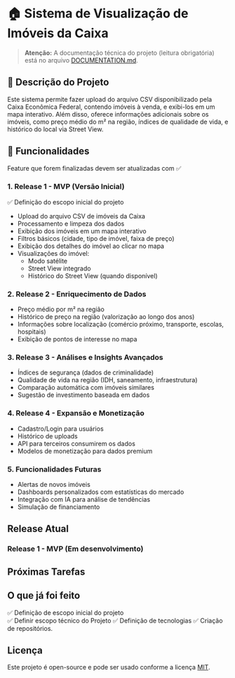 # 🏠 Sistema de Visualização de Imóveis da Caixa  

> **Atenção:** A documentação técnica do projeto (leitura obrigatória) está no arquivo [DOCUMENTATION.md](DOCUMENTATION.md).

## 📌 Descrição do Projeto  
Este sistema permite fazer upload do arquivo CSV disponibilizado pela Caixa Econômica Federal, contendo imóveis à venda, e exibi-los em um mapa interativo. Além disso, oferece informações adicionais sobre os imóveis, como preço médio do m² na região, índices de qualidade de vida, e histórico do local via Street View.

## 🚀 Funcionalidades 
Feature que forem finalizadas devem ser atualizadas com ✅

### 1. Release 1 - MVP (Versão Inicial)  
✅ Definição do escopo inicial do projeto
- Upload do arquivo CSV de imóveis da Caixa  
- Processamento e limpeza dos dados  
- Exibição dos imóveis em um mapa interativo  
- Filtros básicos (cidade, tipo de imóvel, faixa de preço)  
- Exibição dos detalhes do imóvel ao clicar no mapa  
- Visualizações do imóvel:  
   - Modo satélite  
   - Street View integrado  
   - Histórico do Street View (quando disponível)  

### 2. Release 2 - Enriquecimento de Dados  
- Preço médio por m² na região  
- Histórico de preço na região (valorização ao longo dos anos)  
- Informações sobre localização (comércio próximo, transporte, escolas, hospitais)  
- Exibição de pontos de interesse no mapa  

### 3. Release 3 - Análises e Insights Avançados  
- Índices de segurança (dados de criminalidade)  
- Qualidade de vida na região (IDH, saneamento, infraestrutura)  
- Comparação automática com imóveis similares  
- Sugestão de investimento baseada em dados  

### 4. Release 4 - Expansão e Monetização  
- Cadastro/Login para usuários  
- Histórico de uploads  
- API para terceiros consumirem os dados  
- Modelos de monetização para dados premium  

### 5. Funcionalidades Futuras  
- Alertas de novos imóveis  
- Dashboards personalizados com estatísticas do mercado  
- Integração com IA para análise de tendências  
- Simulação de financiamento  

## Release Atual  
### Release 1 - MVP (Em desenvolvimento)  

## Próximas Tarefas  

## O que já foi feito  
✅ Definição de escopo inicial do projeto  
✅ Definir escopo técnico do Projeto
✅ Definição de tecnologias
✅ Criação de repositórios.

## Licença  
Este projeto é open-source e pode ser usado conforme a licença [MIT](LICENSE).
